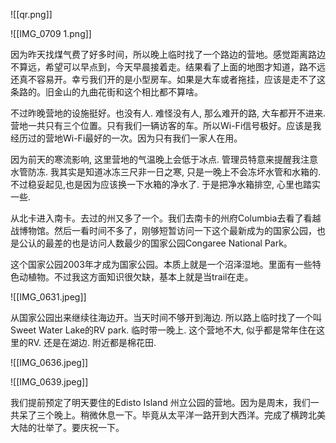 ![[qr.png]]

![[IMG_0709 1.png]]


因为昨天找煤气费了好多时间，所以晚上临时找了一个路边的营地。感觉距离路边不算远，希望可以早点到，今天早晨接着走。结果看了上面的地图才知道，路不远还真不容易开。幸亏我们开的是小型房车。如果是大车或者拖挂，应该是走不了这条路的。旧金山的九曲花街和这个相比都不算啥。

不过昨晚营地的设施挺好。也没有人. 难怪没有人, 那么难开的路, 大车都开不进来. 营地一共只有三个位置。只有我们一辆访客的车。所以Wi-Fi信号极好。应该是我经历过的营地Wi-Fi最好的一次。因为只有我们一家人在用。

因为前天的寒流影响, 这里营地的气温晚上会低于冰点. 管理员特意来提醒我注意水管防冻. 我其实是知道冰冻三尺非一日之寒, 只是一晚上不会冻坏水管和水箱的. 不过稳妥起见,也是因为应该换一下水箱的净水了. 于是把净水箱排空, 心里也踏实一些. 

从北卡进入南卡。去过的州又多了一个。我们去南卡的州府Columbia去看了看越战博物馆。然后一看时间不多了，刚够短暂访问一下这个最新成为的国家公园，也是公认的最差的也是访问人数最少的国家公园Congaree National Park。

这个国家公园2003年才成为国家公园。本质上就是一个沼泽湿地。里面有一些特色动植物。不过我这方面知识很欠缺，基本上就是当trail在走。



![[IMG_0631.jpeg]]



从国家公园出来继续往海边开。当天时间不够开到海边. 所以路上临时找了一个叫Sweet Water Lake的RV park. 临时带一晚上. 这个营地不大, 似乎都是常年住在这里的RV. 还是在湖边. 附近都是棉花田. 

![[IMG_0636.jpeg]]


![[IMG_0639.jpeg]]



我们提前预定了明天要住的Edisto Island 州立公园的营地。因为是周末，我们一共呆了三个晚上。稍微休息一下。毕竟从太平洋一路开到大西洋。完成了横跨北美大陆的壮举了。要庆祝一下。


